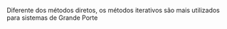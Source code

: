 
Diferente dos métodos diretos, os métodos iterativos são mais utilizados para sistemas de Grande Porte